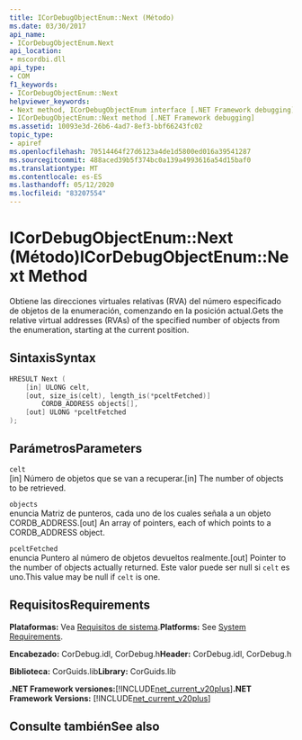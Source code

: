 ```yaml
---
title: ICorDebugObjectEnum::Next (Método)
ms.date: 03/30/2017
api_name:
- ICorDebugObjectEnum.Next
api_location:
- mscordbi.dll
api_type:
- COM
f1_keywords:
- ICorDebugObjectEnum::Next
helpviewer_keywords:
- Next method, ICorDebugObjectEnum interface [.NET Framework debugging]
- ICorDebugObjectEnum::Next method [.NET Framework debugging]
ms.assetid: 10093e3d-26b6-4ad7-8ef3-bbf66243fc02
topic_type:
- apiref
ms.openlocfilehash: 70514464f27d6123a4de1d5800ed016a39541287
ms.sourcegitcommit: 488aced39b5f374bc0a139a4993616a54d15baf0
ms.translationtype: MT
ms.contentlocale: es-ES
ms.lasthandoff: 05/12/2020
ms.locfileid: "83207554"
---
```

# <a name="icordebugobjectenumnext-method"></a><span data-ttu-id="79311-102">ICorDebugObjectEnum::Next (Método)</span><span class="sxs-lookup"><span data-stu-id="79311-102">ICorDebugObjectEnum::Next Method</span></span>
<span data-ttu-id="79311-103">Obtiene las direcciones virtuales relativas (RVA) del número especificado de objetos de la enumeración, comenzando en la posición actual.</span><span class="sxs-lookup"><span data-stu-id="79311-103">Gets the relative virtual addresses (RVAs) of the specified number of objects from the enumeration, starting at the current position.</span></span>  
  
## <a name="syntax"></a><span data-ttu-id="79311-104">Sintaxis</span><span class="sxs-lookup"><span data-stu-id="79311-104">Syntax</span></span>  
  
```cpp  
HRESULT Next (  
    [in] ULONG celt,  
    [out, size_is(celt), length_is(*pceltFetched)]
        CORDB_ADDRESS objects[],  
    [out] ULONG *pceltFetched  
);  
```  
  
## <a name="parameters"></a><span data-ttu-id="79311-105">Parámetros</span><span class="sxs-lookup"><span data-stu-id="79311-105">Parameters</span></span>  
 `celt`  
 <span data-ttu-id="79311-106">[in] Número de objetos que se van a recuperar.</span><span class="sxs-lookup"><span data-stu-id="79311-106">[in] The number of objects to be retrieved.</span></span>  
  
 `objects`  
 <span data-ttu-id="79311-107">enuncia Matriz de punteros, cada uno de los cuales señala a un objeto CORDB_ADDRESS.</span><span class="sxs-lookup"><span data-stu-id="79311-107">[out] An array of pointers, each of which points to a CORDB_ADDRESS object.</span></span>  
  
 `pceltFetched`  
 <span data-ttu-id="79311-108">enuncia Puntero al número de objetos devueltos realmente.</span><span class="sxs-lookup"><span data-stu-id="79311-108">[out] Pointer to the number of objects actually returned.</span></span> <span data-ttu-id="79311-109">Este valor puede ser null si `celt` es uno.</span><span class="sxs-lookup"><span data-stu-id="79311-109">This value may be null if `celt` is one.</span></span>  
  
## <a name="requirements"></a><span data-ttu-id="79311-110">Requisitos</span><span class="sxs-lookup"><span data-stu-id="79311-110">Requirements</span></span>  
 <span data-ttu-id="79311-111">**Plataformas:** Vea [Requisitos de sistema](../../get-started/system-requirements.md).</span><span class="sxs-lookup"><span data-stu-id="79311-111">**Platforms:** See [System Requirements](../../get-started/system-requirements.md).</span></span>  
  
 <span data-ttu-id="79311-112">**Encabezado:** CorDebug.idl, CorDebug.h</span><span class="sxs-lookup"><span data-stu-id="79311-112">**Header:** CorDebug.idl, CorDebug.h</span></span>  
  
 <span data-ttu-id="79311-113">**Biblioteca:** CorGuids.lib</span><span class="sxs-lookup"><span data-stu-id="79311-113">**Library:** CorGuids.lib</span></span>  
  
 <span data-ttu-id="79311-114">**.NET Framework versiones:**[!INCLUDE[net_current_v20plus](../../../../includes/net-current-v20plus-md.md)]</span><span class="sxs-lookup"><span data-stu-id="79311-114">**.NET Framework Versions:** [!INCLUDE[net_current_v20plus](../../../../includes/net-current-v20plus-md.md)]</span></span>  
  
## <a name="see-also"></a><span data-ttu-id="79311-115">Consulte también</span><span class="sxs-lookup"><span data-stu-id="79311-115">See also</span></span>
